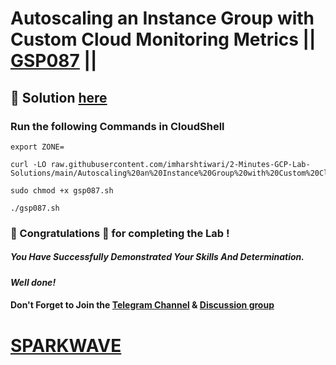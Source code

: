 # Autoscaling an Instance Group with Custom Cloud Monitoring Metrics || [GSP087](https://www.cloudskillsboost.google/focuses/611?parent=catalog) ||

## 🔑 Solution [here](https://www.youtube.com/@sparkwave.01)

### Run the following Commands in CloudShell

```
export ZONE=
```
```
curl -LO raw.githubusercontent.com/imharshtiwari/2-Minutes-GCP-Lab-Solutions/main/Autoscaling%20an%20Instance%20Group%20with%20Custom%20Cloud%20Monitoring%20Metrics/gsp087.sh

sudo chmod +x gsp087.sh

./gsp087.sh
```

### 🐼 Congratulations 🎉 for completing the Lab !

##### *You Have Successfully Demonstrated Your Skills And Determination.*

#### *Well done!*

#### Don't Forget to Join the [Telegram Channel](https://t.me/sparkwave.01) & [Discussion group](https://t.me/sparkwave.01chats)

# [SPARKWAVE](https://www.youtube.com/@sparkwave.01)
